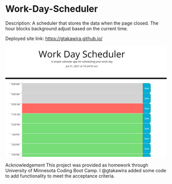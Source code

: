 # Work-Day-Scheduler

Description: A scheduler that stores the data when the page closed. The hour blocks background adjust based on the current time. 


Deployed site link: https://gtakawira.github.io/


<img src="img.png" alt="example of scheduler"/>

Acknowledgement
This project was provided as homework through University of Minnesota Coding Boot Camp. I @gtakawira added some code to add functionality to meet the acceptance criteria. 